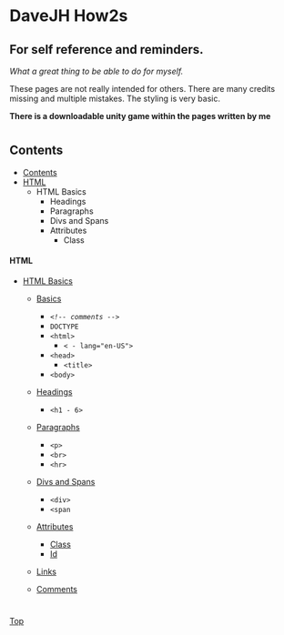 # DaveJH How2s
## For self reference and reminders.
*What a great thing to be able to do for myself.*

These pages are not really intended for others.  There are many credits missing and multiple mistakes.  The styling is very basic.

**There is a downloadable unity game within the pages written by me**
#
## Contents
- [Contents](contents.html)<link rel="stylesheet" href="../assets/css/style.css">
- [HTML](#html)
    - HTML Basics
        - Headings
        - Paragraphs
        - Divs and Spans
        - Attributes
            - Class

#### HTML
- [HTML Basics](html/html-basics.html "HTML Basics")
    - [Basics](html/html-basics.html "HTML Basics")

        - <code>*&lt;!-- comments -->*</code>
        - <code>DOCTYPE</code>
        - <code>&lt;html></code>
            - <code>&lt; -  lang="en-US"></code>
        - <code>&lt;head></code>
            - <code>&lt;title></code>
        - <code>&lt;body></code>

    - [Headings](html/headings.html "<h1>")
        - <code>&lt;h1 - 6></code>
    - [Paragraphs](html/paragraphs.html "<p>")
        - <code>&lt;p></code>
        - <code>&lt;br></code>
        - <code>&lt;hr></code>
    - [Divs and Spans](html/div-span.html "Divs/Spans")
        - <code>&lt;div></code>
        - <code>&lt;span</code>
    - [Attributes](html/attributes.html "Attributes")
        - [Class](html/class.html "Class")
        - [Id](html/id.html "Id")
    - [Links](html/links.html "Links")
    - [Comments](html/comments "Comments")
    
#


[Top](#DaveJH-How2s "Return to top of page")
#